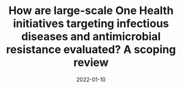 ---
title: "How are large-scale One Health initiatives targeting infectious diseases and antimicrobial resistance evaluated? A scoping review"
authors:
- L. Delesalle
- M.L. Sadoine
- S. Mediouni
- J. Denis-Robichaud
- K. Zinszer
- C. Zarowsky
- C. Aenishaenslin
- H. Carabin

date: "2022-01-10"

publication: "One Health"

links:
    article: https://doi.org/10.1016/j.onehlt.2022.100380
    
tags:
  - One Health
  - evaluation
  - scoping review
  - multidisciplinary 
  
---